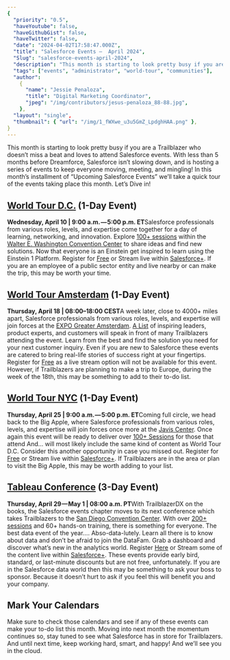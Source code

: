 ```yaml
---
{
  "priority": "0.5",
  "haveYoutube": false,
  "haveGithubGist": false,
  "haveTwitter": false,
  "date": "2024-04-02T17:58:47.000Z",
  "title": "Salesforce Events —  April 2024",
  "Slug": "salesforce-events-april-2024",
  "description": "This month is starting to look pretty busy if you are a Trailblazer who doesn’t miss a beat and loves to attend Salesforce events. With less than 5 months before Dreamforce, Salesforce isn’t slowing down, and is hosting a series of events to keep everyone moving, meeting, and mingling!.",
  "tags": ["events", "administrator", "world-tour", "communities"],
  "author":
    {
      "name": "Jessie Penaloza",
      "title": "Digital Marketing Coordinator",
      "jpeg": "/img/contributors/jesus-penaloza_88-88.jpg",
    },
  "layout": "single",
  "thumbnail": { "url": "/img/1_fWXwe_u3u5GmZ_LpdghHAA.png" },
}
---
```


This month is starting to look pretty busy if you are a Trailblazer who doesn’t miss a beat and loves to attend Salesforce events. With less than 5 months before Dreamforce, Salesforce isn’t slowing down, and is hosting a series of events to keep everyone moving, meeting, and mingling!
In this month’s installment of “Upcoming Salesforce Events” we’ll take a quick tour of the events taking place this month.
Let’s Dive in!

## [World Tour D.C.](https://www.salesforce.com/events/world-tour/dc/) (1-Day Event)

**Wednesday, April 10 | 9:00 a.m. — 5:00 p.m. ET**Salesforce professionals from various roles, levels, and expertise come together for a day of learning, networking, and innovation. Explore [100+ sessions](https://reg.salesforce.com/flow/plus/wtdc24/sessioncatalog/page/Catalog) within the [Walter E. Washington Convention Center](https://eventsdc.com/venue/walter-e-washington-convention-center) to share ideas and find new solutions. Now that everyone is an Einstein get inspired to learn using the Einstein 1 Platform.
Register for [Free](https://www.salesforce.com/events/world-tour/dc/register/) or Stream live within [Salesforce+](https://www.salesforce.com/plus). If you are an employee of a public sector entity and live nearby or can make the trip, this may be worth your time.

## [World Tour Amsterdam](https://www.salesforce.com/nl/events/amsterdam/) (1-Day Event)

**Thursday, April 18 | 08:00–18:00 CEST**A week later, close to 4000+ miles apart, Salesforce professionals from various roles, levels, and expertise will join forces at the [EXPO Greater Amsterdam](https://www.expogreateramsterdam.nl/). [A List](https://www.salesforce.com/nl/events/amsterdam/speakers/) of inspiring leaders, product experts, and customers will speak in front of many Trailblazers attending the event. Learn from the best and find the solution you need for your next customer inquiry. Even if you are new to Salesforce these events are catered to bring real-life stories of success right at your fingertips.
Register for [Free](https://invite.salesforce.com/register-wt-amsterdam) as a live stream option will not be available for this event. However, if Trailblazers are planning to make a trip to Europe, during the week of the 18th, this may be something to add to their to-do list.

## [World Tour NYC](https://www.salesforce.com/events/world-tour/nyc/) (1-Day Event)

**Thursday, April 25 | 9:00 a.m. — 5:00 p.m. ET**Coming full circle, we head back to the Big Apple, where Salesforce professionals from various roles, levels, and expertise will join forces once more at the [Javis Center](https://javitscenter.com/). Once again this event will be ready to deliver over [100+ Sessions](https://reg.salesforce.com/flow/plus/wtnyc24apr/sessioncatalog/page/Catalog) for those that attend And… will most likely include the same kind of content as World Tour D.C. Consider this another opportunity in case you missed out.
Register for [Free](https://www.salesforce.com/events/world-tour/nyc/register/) or Stream live within [Salesforce+](https://www.salesforce.com/plus). If Trailblazers are in the area or plan to visit the Big Apple, this may be worth adding to your list.

## [Tableau Conference](https://www.salesforce.com/tableau-conference/) (3-Day Event)

**Thursday, April 29 — May 1 | 08:00 a.m. PT**With TrailblazerDX on the books, the Salesforce events chapter moves to its next conference which takes Trailblazers to the [San Diego Convention Center](https://www.visitsandiego.com/). With over [200+ sessions](https://reg.salesforce.com/flow/plus/tc24/sessioncatalog/page/catalog) and 60+ hands-on training, there is something for everyone. The best data event of the year…. Abso-data-lutely. Learn all there is to know about data and don’t be afraid to join the DataFam. Grab a dashboard and discover what’s new in the analytics world.
Register [Here](https://www.salesforce.com/tableau-conference/register/) or Stream some of the content live within [Salesforce+](https://www.salesforce.com/plus). These events provide early bird, standard, or last-minute discounts but are not free, unfortunately. If you are in the Salesforce data world then this may be something to ask your boss to sponsor. Because it doesn’t hurt to ask if you feel this will benefit you and your company.

## Mark Your Calendars

Make sure to check those calendars and see if any of these events can make your to-do list this month. Moving into next month the momentum continues so, stay tuned to see what Salesforce has in store for Trailblazers.
And until next time, keep working hard, smart, and happy! And we’ll see you in the cloud.
